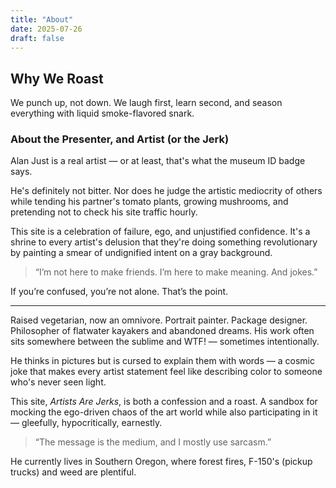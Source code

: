 ```yaml
---
title: "About"
date: 2025-07-26
draft: false
---
```


## Why We Roast

We punch up, not down. We laugh first, learn second, and season everything with liquid smoke-flavored snark.

### About the Presenter, and Artist (or the Jerk)

Alan Just is a real artist — or at least, that's what the museum ID badge says.

He's definitely not bitter. Nor does he judge the artistic mediocrity of others while tending his partner's tomato plants, growing mushrooms, and pretending not to check his site traffic hourly.

This site is a celebration of failure, ego, and unjustified confidence. It's a shrine to every artist's delusion that they're doing something revolutionary by painting a smear of undignified intent on a gray background.

> “I’m not here to make friends. I’m here to make meaning. And jokes.”  


If you’re confused, you’re not alone. That’s the point.
___

Raised vegetarian, now an omnivore. Portrait painter. Package designer. Philosopher of flatwater kayakers and abandoned dreams. His work often sits somewhere between the sublime and WTF! — sometimes intentionally.

He thinks in pictures but is cursed to explain them with words — a cosmic joke that makes every artist statement feel like describing color to someone who's never seen light.

This site, *Artists Are Jerks*, is both a confession and a roast. A sandbox for mocking the ego-driven chaos of the art world while also participating in it — gleefully, hypocritically, earnestly.

> “The message is the medium, and I mostly use sarcasm.”

He currently lives in Southern Oregon, where forest fires, F-150's (pickup trucks) and weed are plentiful.